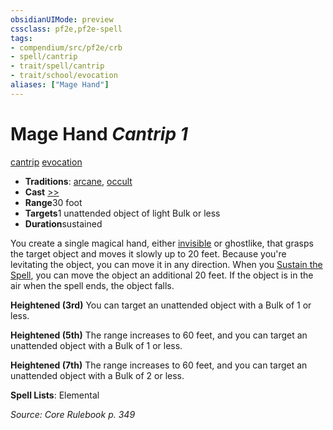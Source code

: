 ```yaml
---
obsidianUIMode: preview
cssclass: pf2e,pf2e-spell
tags:
- compendium/src/pf2e/crb
- spell/cantrip
- trait/spell/cantrip
- trait/school/evocation
aliases: ["Mage Hand"]
---
```

# Mage Hand *Cantrip 1*   
[cantrip](cantrip.md)  [evocation](evocation.md)  

- **Traditions**: [arcane](arcane.md), [occult](occult.md)
- **Cast** [>>](chapter-9-playing-the-game.md#Actions "Two-Action") 
- **Range**30 foot
- **Targets**1 unattended object of light Bulk or less
- **Duration**sustained

You create a single magical hand, either [invisible](conditions.md#Invisible) or ghostlike, that grasps the target object and moves it slowly up to 20 feet. Because you're levitating the object, you can move it in any direction. When you [Sustain the Spell](sustain-a-spell.md), you can move the object an additional 20 feet. If the object is in the air when the spell ends, the object falls.

**Heightened (3rd)** You can target an unattended object with a Bulk of 1 or less.

**Heightened (5th)** The range increases to 60 feet, and you can target an unattended object with a Bulk of 1 or less.

**Heightened (7th)** The range increases to 60 feet, and you can target an unattended object with a Bulk of 2 or less.

**Spell Lists**: Elemental

*Source: Core Rulebook p. 349*